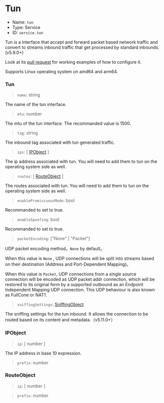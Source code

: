 # Tun
* Name: `tun`
* Type: Service
* ID: `service.tun`

Tun is a interface that accept and forward packet based network traffic and convert to streams inbound traffic that get processed by standard inbounds. (v5.9.0+)

Look at its [pull request](https://github.com/v2fly/v2ray-core/pull/2541) for working examples of how to configure it.

Supports Linux operating system on amd64 and arm64.

### Tun

> `name`: string

The name of the tun interface.

> `mtu`: number

The mtu of the tun interface. The recommanded value is 1500.

> `tag`: string

The inbound tag associated with tun generated traffic.

> `ips`: [ [IPObject](#ipobject) ]

The ip address associated with tun. You will need to add them to tun on the operating system side as well.

> `routes`: [ [RouteObject](#routeobject) ]

The routes associated with tun. You will need to add them to tun on the operating system side as well.

> `enablePromiscuousMode`: bool

Recommanded to set to true.

> `enableSpoofing`: bool

Recommanded to set to true.

> `packetEncoding`:  \["None" | "Packet"\]

UDP packet encoding method，`None` by default。

When this value is `None` , UDP connections will be split into streams based on their destination (Address and Port-Dependent Mapping)。

When this value is `Packet`, UDP connections from a single source connection will be encoded as UDP packet addr connection, which will be restored to its original form by a supported outbound as an Endpoint Independent Mapping UDP connection.
This UDP behaviour is also known as FullCone or NAT1.

> `sniffingSettings`: [SniffingObject](../inbound.md#sniffingobject)

The sniffing settings for the tun inbound. It allows the connection to be routed based on its content and metadata.（v5.11.0+）

### IPObject

> `ip`: [ number ]

The IP address in base 10 expression.

> `prefix`: number

### RouteObject

> `ip`: [ number ]

> `prefix`: number
